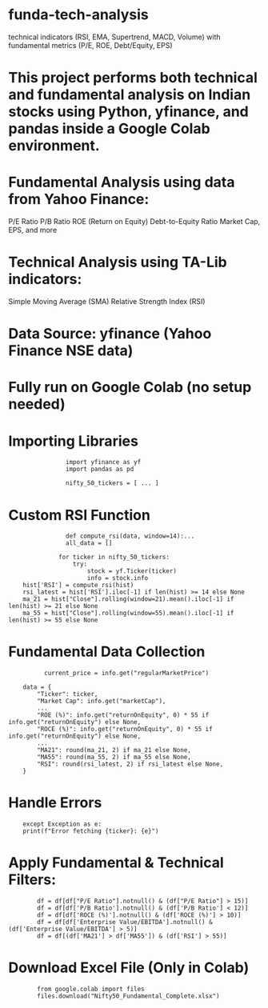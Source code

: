 # funda-tech-analysis
technical indicators (RSI, EMA, Supertrend, MACD, Volume) with fundamental metrics (P/E, ROE, Debt/Equity, EPS)

# This project performs both technical and fundamental analysis on Indian stocks using Python, yfinance, and pandas inside a Google Colab environment.
#  Fundamental Analysis using data from Yahoo Finance:
P/E Ratio
P/B Ratio
ROE (Return on Equity)
Debt-to-Equity Ratio
Market Cap, EPS, and more

#  Technical Analysis using TA-Lib indicators:
Simple Moving Average (SMA)
Relative Strength Index (RSI)

#   Data Source: yfinance (Yahoo Finance NSE data)
#   Fully run on Google Colab (no setup needed)

#    Importing Libraries

                    import yfinance as yf
                    import pandas as pd

                    nifty_50_tickers = [ ... ]
#   Custom RSI Function
                    
                    def compute_rsi(data, window=14):...
                    all_data = []

                  for ticker in nifty_50_tickers:
                      try:
                          stock = yf.Ticker(ticker)
                          info = stock.info
        hist['RSI'] = compute_rsi(hist)
        rsi_latest = hist['RSI'].iloc[-1] if len(hist) >= 14 else None
        ma_21 = hist["Close"].rolling(window=21).mean().iloc[-1] if len(hist) >= 21 else None
        ma_55 = hist["Close"].rolling(window=55).mean().iloc[-1] if len(hist) >= 55 else None

#    Fundamental Data Collection

              current_price = info.get("regularMarketPrice")

        data = {
            "Ticker": ticker,
            "Market Cap": info.get("marketCap"),
            ...
            "ROE (%)": info.get("returnOnEquity", 0) * 55 if info.get("returnOnEquity") else None,
            "ROCE (%)": info.get("returnOnEquity", 0) * 55 if info.get("returnOnEquity") else None,
            ...
            "MA21": round(ma_21, 2) if ma_21 else None,
            "MA55": round(ma_55, 2) if ma_55 else None,
            "RSI": round(rsi_latest, 2) if rsi_latest else None,
        }
#      Handle Errors        
        
        except Exception as e:
        print(f"Error fetching {ticker}: {e}")


#      Apply Fundamental & Technical Filters:

            df = df[df["P/E Ratio"].notnull() & (df["P/E Ratio"] > 15)]
            df = df[df['P/B Ratio'].notnull() & (df['P/B Ratio'] < 12)]
            df = df[df['ROCE (%)'].notnull() & (df['ROCE (%)'] > 10)]
            df = df[df['Enterprise Value/EBITDA'].notnull() & (df['Enterprise Value/EBITDA'] > 5)]
            df = df[(df['MA21'] > df['MA55']) & (df['RSI'] > 55)] 

#    Download Excel File (Only in Colab)      
            from google.colab import files
            files.download("Nifty50_Fundamental_Complete.xlsx")



                    
